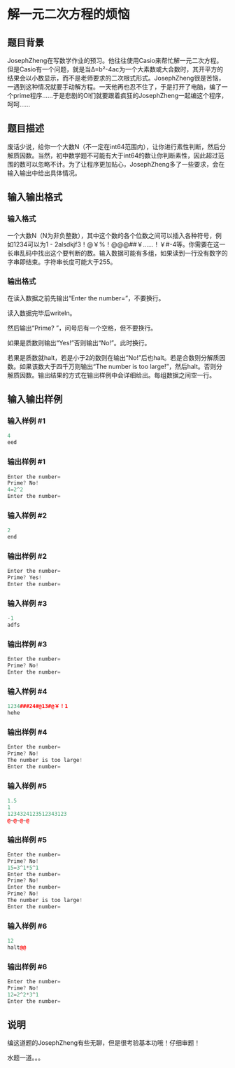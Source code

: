 # 解一元二次方程的烦恼

## 题目背景

JosephZheng在写数学作业的预习。他往往使用Casio来帮忙解一元二次方程。但是Casio有一个问题，就是当Δ=b²-4ac为一个大素数或大合数时，其开平方的结果会以小数显示，而不是老师要求的二次根式形式。JosephZheng很是苦恼，一遇到这种情况就要手动解方程。一天他再也忍不住了，于是打开了电脑，编了一个prime程序……于是悲剧的OI们就要跟着疯狂的JosephZheng一起编这个程序，呵呵……

## 题目描述

废话少说，给你一个大数N（不一定在int64范围内），让你进行素性判断，然后分解质因数。当然，初中数学题不可能有大于int64的数让你判断素性，因此超过范围的数可以忽略不计。为了让程序更加贴心，JosephZheng多了一些要求，会在输入输出中给出具体情况。

## 输入输出格式

### 输入格式

一个大数N（N为非负整数），其中这个数的各个位数之间可以插入各种符号，例如1234可以为1 - 2alsdkjf3！@￥%！@@@##￥……！￥#-4等。你需要在这一长串乱码中找出这个要判断的数。输入数据可能有多组，如果读到一行没有数字的字串即结束。字符串长度可能大于255。

### 输出格式

在读入数据之前先输出“Enter the number=”，不要换行。

读入数据完毕后writeln。

然后输出“Prime? ”，问号后有一个空格，但不要换行。

如果是质数则输出“Yes!”否则输出“No!”。此时换行。

若果是质数就halt，若是小于2的数则在输出“No!”后也halt。若是合数则分解质因数。如果该数大于四千万则输出“The number is too large!”，然后halt。否则分解质因数。输出结果的方式在输出样例中会详细给出。每组数据之间空一行。

## 输入输出样例

### 输入样例 #1

```cpp
4
eed

```
### 输出样例 #1

```cpp
Enter the number=
Prime? No!
4=2^2
Enter the number=

```
### 输入样例 #2

```cpp
2
end
```


### 输出样例 #2

```cpp
Enter the number=
Prime? Yes!
Enter the number=

```
### 输入样例 #3

```cpp
-1
adfs
```


### 输出样例 #3

```cpp
Enter the number=
Prime? No!
Enter the number=
```


### 输入样例 #4

```cpp
1234###24#@13#@￥！1
hehe
```


### 输出样例 #4

```cpp
Enter the number=
Prime? No!
The number is too large!
Enter the number=
```


### 输入样例 #5

```cpp
1.5
1
1234324123512343123
@~@~@~@

```
### 输出样例 #5

```cpp
Enter the number=
Prime? No!
15=3^1*5^1
Enter the number=
Prime? No!
Enter the number=
Prime? No!
The number is too large!
Enter the number=

```
### 输入样例 #6

```cpp
12
halt@@

```
### 输出样例 #6

```cpp
Enter the number=
Prime? No!
12=2^2*3^1
Enter the number=

```
## 说明

编这道题的JosephZheng有些无聊，但是很考验基本功哦！仔细审题！

水题一道。。。

